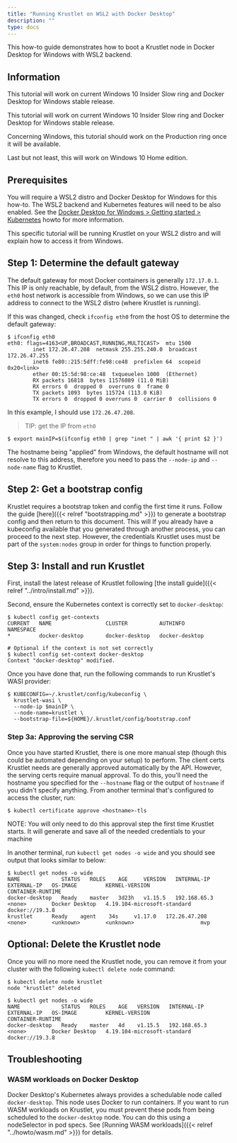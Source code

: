 ```yaml
---
title: "Running Krustlet on WSL2 with Docker Desktop"
description: ""
type: docs
---
```


This how-to guide demonstrates how to boot a Krustlet node in Docker Desktop for
Windows with WSL2 backend.

## Information

This tutorial will work on current Windows 10 Insider Slow ring and Docker
Desktop for Windows stable release.

This tutorial will work on current Windows 10 Insider Slow ring and Docker
Desktop for Windows stable release.

Concerning Windows, this tutorial should work on the Production ring once it
will be available.

Last but not least, this will work on Windows 10 Home edition.

## Prerequisites

You will require a WSL2 distro and Docker Desktop for Windows for this how-to.
The WSL2 backend and Kubernetes features will need to be also enabled. See the
[Docker Desktop for Windows > Getting started >
Kubernetes](https://docs.docker.com/docker-for-windows/#kubernetes) howto for
more information.

This specific tutorial will be running Krustlet on your WSL2 distro and will
explain how to access it from Windows.

## Step 1: Determine the default gateway

The default gateway for most Docker containers is generally `172.17.0.1`. This
IP is only reachable, by default, from the WSL2 distro. However, the `eth0` host
network is accessible from Windows, so we can use this IP address to connect to
the WSL2 distro (where Krustlet is running).

If this was changed, check `ifconfig eth0` from the host OS to determine the
default gateway:

```console
$ ifconfig eth0
eth0: flags=4163<UP,BROADCAST,RUNNING,MULTICAST>  mtu 1500
        inet 172.26.47.208  netmask 255.255.240.0  broadcast 172.26.47.255
        inet6 fe80::215:5dff:fe98:ce48  prefixlen 64  scopeid 0x20<link>
        ether 00:15:5d:98:ce:48  txqueuelen 1000  (Ethernet)
        RX packets 16818  bytes 11576089 (11.0 MiB)
        RX errors 0  dropped 0  overruns 0  frame 0
        TX packets 1093  bytes 115724 (113.0 KiB)
        TX errors 0  dropped 0 overruns 0  carrier 0  collisions 0
```

In this example, I should use `172.26.47.208`.

> TIP: get the IP from `eth0`

```console
$ export mainIP=$(ifconfig eth0 | grep "inet " | awk '{ print $2 }')
```

The hostname being "applied" from Windows, the default hostname will not resolve
to this address, therefore you need to pass the `--node-ip` and `--node-name`
flag to Krustlet.

## Step 2: Get a bootstrap config

Krustlet requires a bootstrap token and config the first time it runs. Follow
the guide [here]({{< relref "bootstrapping.md" >}}) to generate a bootstrap config and then
return to this document. This will If you already have a kubeconfig available
that you generated through another process, you can proceed to the next step.
However, the credentials Krustlet uses must be part of the `system:nodes` group
in order for things to function properly.

## Step 3: Install and run Krustlet

First, install the latest release of Krustlet following [the install
guide]({{< relref "../intro/install.md" >}}).

Second, ensure the Kubernetes context is correctly set to `docker-desktop`:

```console
$ kubectl config get-contexts
CURRENT   NAME                 CLUSTER          AUTHINFO         NAMESPACE
*         docker-desktop       docker-desktop   docker-desktop

# Optional if the context is not set correctly
$ kubectl config set-context docker-desktop
Context "docker-desktop" modified.
```

Once you have done that, run the following commands to run Krustlet's WASI
provider:

```console
$ KUBECONFIG=~/.krustlet/config/kubeconfig \
  krustlet-wasi \
  --node-ip $mainIP \
  --node-name=krustlet \
  --bootstrap-file=${HOME}/.krustlet/config/bootstrap.conf
```

### Step 3a: Approving the serving CSR

Once you have started Krustlet, there is one more manual step (though this could
be automated depending on your setup) to perform. The client certs Krustlet
needs are generally approved automatically by the API. However, the serving
certs require manual approval. To do this, you'll need the hostname you
specified for the `--hostname` flag or the output of `hostname` if you didn't
specify anything. From another terminal that's configured to access the cluster,
run:

```console
$ kubectl certificate approve <hostname>-tls
```

NOTE: You will only need to do this approval step the first time Krustlet
starts. It will generate and save all of the needed credentials to your machine

In another terminal, run `kubectl get nodes -o wide` and you should see output
that looks similar to below:

```console
$ kubectl get nodes -o wide
NAME             STATUS   ROLES    AGE     VERSION   INTERNAL-IP     EXTERNAL-IP   OS-IMAGE         KERNEL-VERSION                CONTAINER-RUNTIME
docker-desktop   Ready    master   3d23h   v1.15.5   192.168.65.3    <none>        Docker Desktop   4.19.104-microsoft-standard   docker://19.3.8
krustlet      Ready    agent    34s     v1.17.0   172.26.47.208   <none>        <unknown>        <unknown>                     mvp
```

## Optional: Delete the Krustlet node

Once you will no more need the Krustlet node, you can remove it from your
cluster with the following `kubectl delete node` command:

```console
$ kubectl delete node krustlet
node "krustlet" deleted

$ kubectl get nodes -o wide
NAME             STATUS   ROLES    AGE   VERSION   INTERNAL-IP    EXTERNAL-IP   OS-IMAGE         KERNEL-VERSION                CONTAINER-RUNTIME
docker-desktop   Ready    master   4d    v1.15.5   192.168.65.3   <none>        Docker Desktop   4.19.104-microsoft-standard   docker://19.3.8
```

## Troubleshooting

### WASM workloads on Docker Desktop

Docker Desktop's Kubernetes always provides a schedulable node called
`docker-desktop`. This node uses Docker to run containers. If you want to run
WASM workloads on Krustlet, you must prevent these pods from being scheduled to
the `docker-desktop` node. You can do this using a nodeSelector in pod specs.
See [Running WASM workloads]({{< relref "../howto/wasm.md" >}}) for details.
